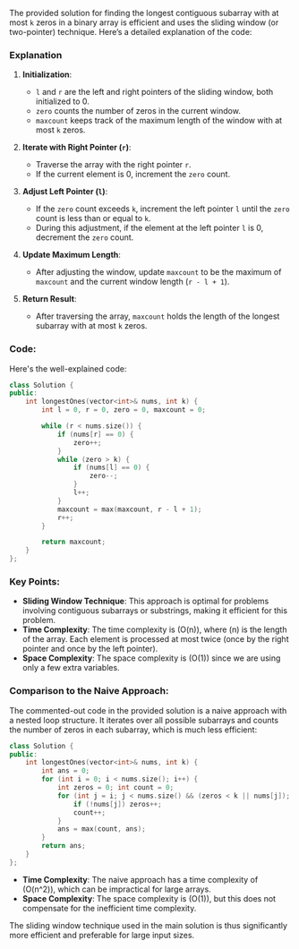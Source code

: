 The provided solution for finding the longest contiguous subarray with at most `k` zeros in a binary array is efficient and uses the sliding window (or two-pointer) technique. Here’s a detailed explanation of the code:

### Explanation

1. **Initialization**:
    - `l` and `r` are the left and right pointers of the sliding window, both initialized to 0.
    - `zero` counts the number of zeros in the current window.
    - `maxcount` keeps track of the maximum length of the window with at most `k` zeros.

2. **Iterate with Right Pointer (`r`)**:
    - Traverse the array with the right pointer `r`.
    - If the current element is 0, increment the `zero` count.

3. **Adjust Left Pointer (`l`)**:
    - If the `zero` count exceeds `k`, increment the left pointer `l` until the `zero` count is less than or equal to `k`.
    - During this adjustment, if the element at the left pointer `l` is 0, decrement the `zero` count.

4. **Update Maximum Length**:
    - After adjusting the window, update `maxcount` to be the maximum of `maxcount` and the current window length (`r - l + 1`).

5. **Return Result**:
    - After traversing the array, `maxcount` holds the length of the longest subarray with at most `k` zeros.

### Code:

Here's the well-explained code:

```cpp
class Solution {
public:
    int longestOnes(vector<int>& nums, int k) {
        int l = 0, r = 0, zero = 0, maxcount = 0;

        while (r < nums.size()) {
            if (nums[r] == 0) {
                zero++;
            }
            while (zero > k) {
                if (nums[l] == 0) {
                    zero--;
                }
                l++;
            }
            maxcount = max(maxcount, r - l + 1);
            r++;
        }

        return maxcount;
    }
};
```

### Key Points:

- **Sliding Window Technique**: This approach is optimal for problems involving contiguous subarrays or substrings, making it efficient for this problem.
- **Time Complexity**: The time complexity is \(O(n)\), where \(n\) is the length of the array. Each element is processed at most twice (once by the right pointer and once by the left pointer).
- **Space Complexity**: The space complexity is \(O(1)\) since we are using only a few extra variables.

### Comparison to the Naive Approach:

The commented-out code in the provided solution is a naive approach with a nested loop structure. It iterates over all possible subarrays and counts the number of zeros in each subarray, which is much less efficient:

```cpp
class Solution {
public:
    int longestOnes(vector<int>& nums, int k) {
        int ans = 0;
        for (int i = 0; i < nums.size(); i++) {
            int zeros = 0; int count = 0;
            for (int j = i; j < nums.size() && (zeros < k || nums[j]); j++) {
                if (!nums[j]) zeros++;
                count++;
            }
            ans = max(count, ans);
        }
        return ans;
    }
};
```

- **Time Complexity**: The naive approach has a time complexity of \(O(n^2)\), which can be impractical for large arrays.
- **Space Complexity**: The space complexity is \(O(1)\), but this does not compensate for the inefficient time complexity.

The sliding window technique used in the main solution is thus significantly more efficient and preferable for large input sizes.